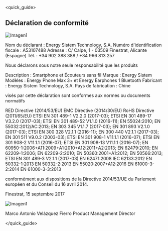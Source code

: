 <quick_guide>
## Déclaration de conformité

![Imagen1](http://static.energysistem.com/images/manuals/42909/59391fdcd6d6d.jpg)

Nom du déclarant : Energy Sistem Technology, S.A. Numéro d'identification fiscale : A53107488
Adresse : C/ Calpe, 1 - 03509 Finestrat, Alicante (Espagne)
Tél. : +34 902 388 388 / +34 966 813 257

Nous déclarons sous notre seule responsabilité que les produits

Description : Smartphone et Écouteurs sans fil
Marque : Energy Sistem
Modèles : Energy Phone Max 3+ et Energy Earphones 1 Bluetooth
Fabricant : Energy Sistem Technology, S.A.
Pays de fabrication : Chine

visés par cette déclaration sont conformes aux normes ou documents normatifs

RED Directive (2014/53/EU)
EMC Directive (2014/30/EU)
RoHS Directive (2011/65/EU)
ETSI EN 301 489-1 V2.2.0 (2017-03);
ETSI EN 301 489-17 V3.2.0 (2017-03);
ETSI EN 301 489-52 V1.1.0 (2016-11);
EN 55024:2010;
EN 55032:2012/AC:2013;
EN 303 345 V1.1.7 (2017-03);
EN 301 893 V2.1.0 (2017-03);
ETSI EN 300 328 V2.1.1 (2016-11);
EN 300 440 V2.1.1 (2017-03);
EN 301 511 V9.0.2 (2003-03);
ETSI EN 301 908-1 V11.1.1 (2016-07);
ETSI EN 301 908-2 V11.1.1 (2016-07);
ETSI EN 301 908-13 V11.1.1 (2016-07);
EN 60950-1:2006+A11:2009+A1:2010+A12:2011+A2:2013;
EN 62479:2010;
EN 62209-1:2006;
EN 62209-2:2010;
EN 50360:2001+A1:2012;
EN 50566:2013;
ETSI EN 301 489-3 V2.1.1 (2017-03)
EN 62471:2008
IEC 62133:2012
EN 50332-1:2013
EN 50332-2:2013
EN 55020:2007+A12:2016
EN 61000-3-2:2014
EN 61000-3-3:2013

conformément aux dispositions de la Directive 2014/53/UE du Parlement européen et du Conseil du 16 avril 2014.

Finestrat, 15 septembre 2017

![Imagen1](http://static.energysistem.com/images/manuals/42547/586ce335eb9df.jpg)

Marco Antonio Velázquez Fierro
Product Management Director



</quick_guide>
